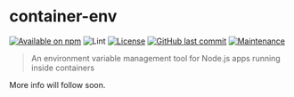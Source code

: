# container-env
[![Available on npm](https://img.shields.io/npm/v/container-env)](https://npmjs.com/package/container-env)
![Lint](https://github.com/hrueger/container-env/workflows/Lint/badge.svg)
[![License](https://img.shields.io/badge/License-MIT-blue)](./LICENSE.md)
[![GitHub last commit](https://img.shields.io/github/last-commit/hrueger/container-env?color=brightgreen)](https://github.com/hrueger/container-env/commits)
[![Maintenance](https://img.shields.io/maintenance/yes/2020)](https://github.com/hrueger/container-env/commits)

> An environment variable management tool for Node.js apps running inside containers

More info will follow soon.
